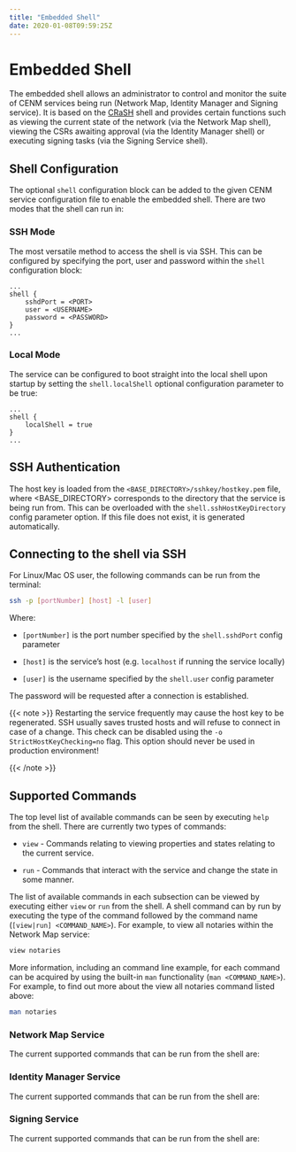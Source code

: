 ```yaml
---
title: "Embedded Shell"
date: 2020-01-08T09:59:25Z
---
```



# Embedded Shell
The embedded shell allows an administrator to control and monitor the suite of CENM services being run (Network Map,
            Identity Manager and Signing service). It is based on the [CRaSH](http://www.crashub.org/) shell and provides certain functions such as viewing
            the current state of the network (via the Network Map shell), viewing the CSRs awaiting approval (via the Identity
            Manager shell) or executing signing tasks (via the Signing Service shell).


## Shell Configuration
The optional `shell` configuration block can be added to the given CENM service configuration file to enable the
                embedded shell. There are two modes that the shell can run in:


### SSH Mode
The most versatile method to access the shell is via SSH. This can be configured by specifying the port, user and
                    password within the `shell` configuration block:

```guess
...
shell {
    sshdPort = <PORT>
    user = <USERNAME>
    password = <PASSWORD>
}
...
```

### Local Mode
The service can be configured to boot straight into the local shell upon startup by setting the `shell.localShell`
                    optional configuration parameter to be true:

```guess
...
shell {
    localShell = true
}
...
```

## SSH Authentication
The host key is loaded from the `<BASE_DIRECTORY>/sshkey/hostkey.pem` file, where <BASE_DIRECTORY> corresponds to the
                directory that the service is being run from. This can be overloaded with the `shell.sshHostKeyDirectory` config
                parameter option. If this file does not exist, it is generated automatically.


## Connecting to the shell via SSH
For Linux/Mac OS user, the following commands can be run from the terminal:

```bash
ssh -p [portNumber] [host] -l [user]
```
Where:


* `[portNumber]` is the port number specified by the `shell.sshdPort` config parameter


* `[host]` is the service’s host (e.g. `localhost` if running the service locally)


* `[user]` is the username specified by the `shell.user` config parameter


The password will be requested after a connection is established.


{{< note >}}
Restarting the service frequently may cause the host key to be regenerated. SSH usually saves
                    trusted hosts and will refuse to connect in case of a change. This check can be disabled using the
                    `-o StrictHostKeyChecking=no` flag. This option should never be used in production environment!

{{< /note >}}

## Supported Commands
The top level list of available commands can be seen by executing `help` from the shell. There are currently two types
                of commands:


* `view` - Commands relating to viewing properties and states relating to the current service.


* `run` - Commands that interact with the service and change the state in some manner.


The list of available commands in each subsection can be viewed by executing either `view` or `run` from the shell.
                A shell command can by run by executing the type of the command followed by the command name
                (`[view|run] <COMMAND_NAME>`). For example, to view all notaries within the Network Map service:

```bash
view notaries
```
More information, including an command line example, for each command can be acquired by using the built-in `man`
                functionality (`man <COMMAND_NAME>`). For example, to find out more about the view all notaries command listed above:

```bash
man notaries
```

### Network Map Service
The current supported commands that can be run from the shell are:


### Identity Manager Service
The current supported commands that can be run from the shell are:


### Signing Service
The current supported commands that can be run from the shell are:



